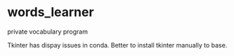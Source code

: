 # words_learner
private vocabulary program

Tkinter has dispay issues in conda. 
Better to install tkinter manually to base.
